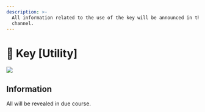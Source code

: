 ```yaml
---
description: >-
  All information related to the use of the key will be announced in this
  channel.
---
```


# 🔑 Key \[Utility]

![](<../.gitbook/assets/output-onlinegiftools (1).gif>)

## Information

All will be revealed in due course.
